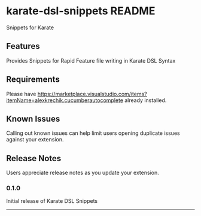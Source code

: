 # karate-dsl-snippets README

Snippets for Karate

## Features

Provides Snippets for Rapid Feature file writing in Karate DSL Syntax

## Requirements

Please have https://marketplace.visualstudio.com/items?itemName=alexkrechik.cucumberautocomplete already installed.

<!-- ## Extension Settings

Include if your extension adds any VS Code settings through the `contributes.configuration` extension point.

For example:

This extension contributes the following settings:

* `myExtension.enable`: enable/disable this extension
* `myExtension.thing`: set to `blah` to do something -->

## Known Issues

Calling out known issues can help limit users opening duplicate issues against your extension.

## Release Notes

Users appreciate release notes as you update your extension.

### 0.1.0

Initial release of Karate DSL Snippets


-----------------------------------------------------------------------------------------------------------